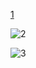 [1](https://user-images.githubusercontent.com/62420106/163365785-4cb94dd4-6fde-414d-9521-fe66dd40bc42.jpg)

![2](https://user-images.githubusercontent.com/62420106/163365853-ea49831d-5902-44c5-8b13-9120f1aa0144.jpg)

![3](https://user-images.githubusercontent.com/62420106/163365879-9b2eb9a2-f37c-4a7f-87c8-0e42f5799908.jpg)

